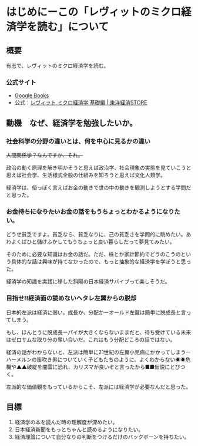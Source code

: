 はじめにーこの「レヴィットのミクロ経済学を読む」について
====

概要
----

有志で、レヴィットのミクロ経済学を読む。

### 公式サイト

- [Google Books](https://books.google.co.jp/books?id=TM0kDwAAQBAJ&lpg=PA1&dq=%E3%83%AC%E3%83%B4%E3%82%A3%E3%83%83%E3%83%88%E3%80%80%E3%83%9F%E3%82%AF%E3%83%AD%E7%B5%8C%E6%B8%88%E5%AD%A6&hl=ja&pg=PT2#v=onepage&q&f=false)
- 公式：[レヴィット ミクロ経済学 基礎編 | 東洋経済STORE](https://str.toyokeizai.net/books/9784492314951/)

動機　なぜ、経済学を勉強したいか。
----

### 社会科学の分野の違いとは、何を中心に見るかの違い

<del>人間関係学？なんですか、それ。</del>

政治の動く原理を解き明かそうと思えば政治学、社会現象の実態を見ていこうと思えば社会学、生活様式全般の仕組みを知ろうと思えば文化人類学。

経済学は、俗っぽく言えばお金の動きで世の中の動きを観測しようとする学問だと思った。

### <del>お金持ちになりたい</del>お金の話をもうちょっとわかるようになりたい。

どうせ貧乏ですよ。貧乏なら、貧乏なりに、己の貧乏さを学問的に眺めたい。あわよくばひと儲けふかしてもうちょっと良い暮らしだって夢見てみたい。

そのために必要な知識はお金の話だ。ただ、株とか家計節約でどうのこうのという具体的な話は興味が持てなかったので、もっと抽象的な経済学を学ぼうと思った。

経済学の知識を実践に移した斜陽の日本経済サバイブって楽しそうだ。

### 目指せ!!経済面の読めないヘタレ左翼からの脱却

日本的左派は経済に弱い。成長か、分配かーオールド左翼は簡単に脱成長と言ってしまう。

もし、ほんとうに脱成長ーパイが大きくならないままだと、待ち受けている未来はゼロサムな取り分の奪い合いだ。これはもう分配どころの話ではない。

経済の話がわからないと、左派は簡単に21世紀の左翼小児病にかかってしまうーハーメルンの笛吹き男についていく子どもたちのように、よくわからない◉◉危機や▲▲破綻を闇雲に恐れ、カリスマが良いぞと言ったから■■仮説にとびつく。

左派的な価値観をもっているからこそ、左派には経済学が必要なんだと思った。

目標
----

1. 経済学の本を読んだ時の理解度が深めたい。
2. 日本経済新聞をもっとちゃんと読めるようになりたい。
3. 経済理論について自分なりの判断をつけるだけのバックボーンを持ちたい。
